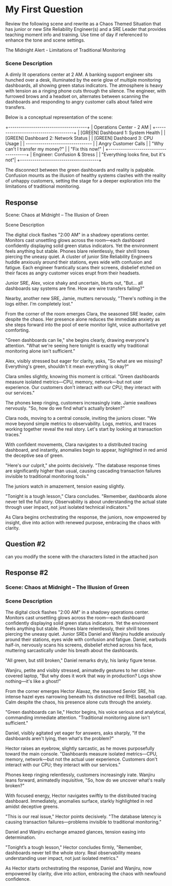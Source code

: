 # My First Question

Review the following scene and rewrite as a Chaos Themed Situation that has junior or new Site Reliability Engineer(s) and a SRE Leader that provides teaching moment info and training. Use time of day if referenced to enhance the tone and scene settings.


The Midnight Alert - Limitations of Traditional Monitoring

### Scene Description

A dimly lit operations center at 2 AM. A banking support engineer sits hunched over a desk, illuminated by the eerie glow of multiple monitoring dashboards, all showing green status indicators. The atmosphere is heavy with tension as a ringing phone cuts through the silence. The engineer, with furrowed brows and a headset on, alternates between scanning the dashboards and responding to angry customer calls about failed wire transfers.

Below is a conceptual representation of the scene:

+--------------------------------------+
|        Operations Center - 2 AM      |
+--------------------------------------+
| [GREEN] Dashboard 1: System Health   |
| [GREEN] Dashboard 2: Network Status  |
| [GREEN] Dashboard 3: CPU Usage   |
| -------------------------------- |
| Angry Customer Calls             |
| "Why can't I transfer my money?" |
| "Fix this now!"                  |
+--------------------------------------+
|      Engineer: Confusion & Stress    |
|  "Everything looks fine, but it's not"|
+--------------------------------------+


The disconnect between the green dashboards and reality is palpable. Confusion mounts as the illusion of healthy systems clashes with the reality of unhappy customers, setting the stage for a deeper exploration into the limitations of traditional monitoring.



## Response

Scene: Chaos at Midnight – The Illusion of Green

Scene Description

The digital clock flashes "2:00 AM" in a shadowy operations center. Monitors cast unsettling glows across the room—each dashboard confidently displaying solid green status indicators. Yet the environment feels anything but stable. Phones blare relentlessly, their shrill tones piercing the uneasy quiet. A cluster of junior Site Reliability Engineers huddle anxiously around their stations, eyes wide with confusion and fatigue. Each engineer frantically scans their screens, disbelief etched on their faces as angry customer voices erupt from their headsets.

Junior SRE, Alex, voice shaky and uncertain, blurts out, "But... all dashboards say systems are fine. How are wire transfers failing?"

Nearby, another new SRE, Jamie, mutters nervously, "There's nothing in the logs either. I'm completely lost."

From the corner of the room emerges Clara, the seasoned SRE leader, calm despite the chaos. Her presence alone reduces the immediate anxiety as she steps forward into the pool of eerie monitor light, voice authoritative yet comforting.

"Green dashboards can lie," she begins clearly, drawing everyone's attention. "What we're seeing here tonight is exactly why traditional monitoring alone isn't sufficient."

Alex, visibly stressed but eager for clarity, asks, "So what are we missing? Everything's green, shouldn't it mean everything is okay?"

Clara smiles slightly, knowing this moment is critical. "Green dashboards measure isolated metrics—CPU, memory, network—but not user experience. Our customers don't interact with our CPU; they interact with our services."

The phones keep ringing, customers increasingly irate. Jamie swallows nervously. "So, how do we find what's actually broken?"

Clara nods, moving to a central console, inviting the juniors closer. "We move beyond simple metrics to observability. Logs, metrics, and traces working together reveal the real story. Let's start by looking at transaction traces."

With confident movements, Clara navigates to a distributed tracing dashboard, and instantly, anomalies begin to appear, highlighted in red amid the deceptive sea of green.

"Here's our culprit," she points decisively. "The database response times are significantly higher than usual, causing cascading transaction failures invisible to traditional monitoring tools."

The juniors watch in amazement, tension easing slightly.

"Tonight is a tough lesson," Clara concludes. "Remember, dashboards alone never tell the full story. Observability is about understanding the actual state through user impact, not just isolated technical indicators."

As Clara begins orchestrating the response, the juniors, now empowered by insight, dive into action with renewed purpose, embracing the chaos with clarity.


## Question #2

can you modify the scene with the characters listed in the attached json


## Response #2

### Scene: **Chaos at Midnight – The Illusion of Green**

### Scene Description

The digital clock flashes "2:00 AM" in a shadowy operations center. Monitors cast unsettling glows across the room—each dashboard confidently displaying solid green status indicators. Yet the environment feels anything but stable. Phones blare relentlessly, their shrill tones piercing the uneasy quiet. Junior SREs Daniel and Wanjiru huddle anxiously around their stations, eyes wide with confusion and fatigue. Daniel, earbuds half-in, nervously scans his screens, disbelief etched across his face, muttering sarcastically under his breath about the dashboards.

"All green, but still broken," Daniel remarks dryly, his lanky figure tense.

Wanjiru, petite and visibly stressed, animatedly gestures to her sticker-covered laptop, "But why does it work that way in production? Logs show nothing—it's like a ghost!"

From the corner emerges Hector Alavaz, the seasoned Senior SRE, his intense hazel eyes narrowing beneath his distinctive red RHEL baseball cap. Calm despite the chaos, his presence alone cuts through the anxiety.

"Green dashboards can lie," Hector begins, his voice serious and analytical, commanding immediate attention. "Traditional monitoring alone isn't sufficient."

Daniel, visibly agitated yet eager for answers, asks sharply, "If the dashboards aren't lying, then what's the problem?"

Hector raises an eyebrow, slightly sarcastic, as he moves purposefully toward the main console. "Dashboards measure isolated metrics—CPU, memory, network—but not the actual user experience. Customers don't interact with our CPU; they interact with our services."

Phones keep ringing relentlessly, customers increasingly irate. Wanjiru leans forward, animatedly inquisitive, "So, how do we uncover what's really broken?"

With focused energy, Hector navigates swiftly to the distributed tracing dashboard. Immediately, anomalies surface, starkly highlighted in red amidst deceptive greens.

"This is our real issue," Hector points decisively. "The database latency is causing transaction failures—problems invisible to traditional monitoring."

Daniel and Wanjiru exchange amazed glances, tension easing into determination.

"Tonight’s a tough lesson," Hector concludes firmly, "Remember, dashboards never tell the whole story. Real observability means understanding user impact, not just isolated metrics."

As Hector starts orchestrating the response, Daniel and Wanjiru, now empowered by clarity, dive into action, embracing the chaos with newfound confidence.



